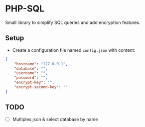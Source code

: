 # PHP-SQL
Small library to simplify SQL queries and add encryption features.

## Setup
* Create a configuration file named `config.json` with content:
```json
{
    "hostname": "127.0.0.1",
    "database": "",
    "username": "",
    "password": "",
    "encrypt-key": "",
    "encrypt-second-key": ""
}
```

## TODO
- [ ] Multiples json & select database by name
